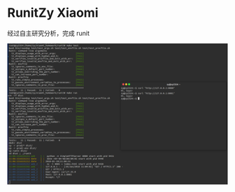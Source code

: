 # RunitZy Xiaomi
经过自主研究分析，完成 runit

![Image text](https://github.com/zy007007/RunitZy/blob/master/images/runit.png)

